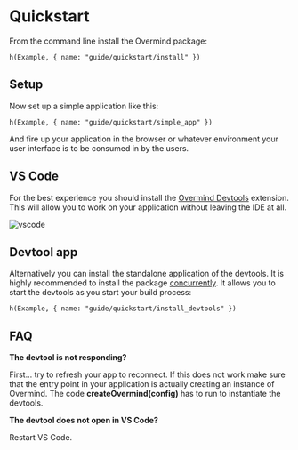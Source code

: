 # Quickstart

From the command line install the Overmind package:

```marksy
h(Example, { name: "guide/quickstart/install" })
```

## Setup

Now set up a simple application like this:

```marksy
h(Example, { name: "guide/quickstart/simple_app" })
```

And fire up your application in the browser or whatever environment your user interface is to be consumed in by the users.


## VS Code
For the best experience you should install the [Overmind Devtools](https://marketplace.visualstudio.com/items?itemName=christianalfoni.overmind-devtools-vscode) extension. This will allow you to work on your application without leaving the IDE at all.

![vscode](/images/amazing_devtools.png)

## Devtool app
Alternatively you can install the standalone application of the devtools. It is highly recommended to install the package [concurrently](https://www.npmjs.com/package/concurrently). It allows you to start the devtools as you start your build process:

```marksy
h(Example, { name: "guide/quickstart/install_devtools" })
```


## FAQ

**The devtool is not responding?**

First... try to refresh your app to reconnect. If this does not work make sure that the entry point in your application is actually creating an instance of Overmind. The code **createOvermind(config)** has to run to instantiate the devtools.

**The devtool does not open in VS Code?**

Restart VS Code.
